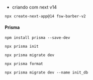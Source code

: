 
* criando com next v14
```
npx create-next-app@14 fsw-barber-v2
```

#### Prisma
```
npm install prisma --save-dev
```

```
npx prisma init
```

```
npx prisma migrate dev
```

```
npx prisma format
```

``` migrate witch name
npx prisma migrate dev --name init_db
```